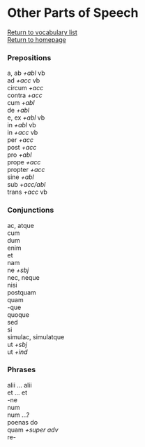 # Other Parts of Speech  

[Return to vocabulary list](/partsofspeech/index.md)  
[Return to homepage](/README.md)

### Prepositions

a, ab *+abl* vb  
ad *+acc* vb  
circum *+acc*  
contra *+acc*  
cum *+abl*  
de *+abl*  
e, ex *+abl* vb  
in *+abl* vb  
in *+acc* vb  
per *+acc*  
post *+acc*  
pro *+abl*  
prope *+acc*  
propter *+acc*  
sine *+abl*  
sub *+acc/abl*  
trans *+acc* vb  

### Conjunctions  

ac, atque  
cum  
dum  
enim  
et  
nam  
ne *+sbj*  
nec, neque  
nisi  
postquam  
quam  
-que  
quoque  
sed  
si  
simulac, simulatque  
ut *+sbj*  
ut *+ind*  

### Phrases  

alii ... alii  
et ... et  
-ne  
num  
num ...?  
poenas do  
quam *+super adv*  
re-
